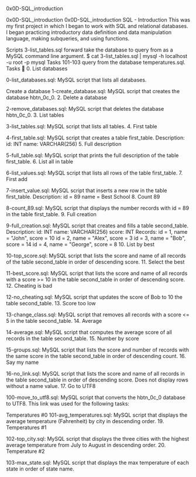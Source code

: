 0x0D-SQL_introduction

0x0D-SQL_introduction 0x0D-SQL_introduction SQL - Introduction This was my first project in which I began to work with SQL and relational databases. I began practicing introductory data definition and data manipulation language, making subqueries, and using functions.

Scripts 3-list_tables.sql forward take the database to query from as a MySQL command line argument. $ cat 3-list_tables.sql | mysql -h localhost -u root -p mysql Tasks 101-103 query from the database temperatures.sql. Tasks 📃 0. List databases

0-list_databases.sql: MySQL script that lists all databases.

Create a database
1-create_database.sql: MySQL script that creates the database hbtn_0c_0. 2. Delete a database

2-remove_databases.sql: MySQL script that deletes the database hbtn_0c_0. 3. List tables

3-list_tables.sql: MySQL script that lists all tables. 4. First table

4-first_table.sql: MySQL script that creates a table first_table. Description: id: INT name: VARCHAR(256) 5. Full description

5-full_table.sql: MySQL script that prints the full description of the table first_table. 6. List all in table

6-list_values.sql: MySQL script that lists all rows of the table first_table. 7. First add

7-insert_value.sql: MySQL script that inserts a new row in the table first_table. Description: id = 89 name = Best School 8. Count 89

8-count_89.sql: MySQL script that displays the number records with id = 89 in the table first_table. 9. Full creation

9-full_creation.sql: MySQL script that creates and fills a table second_table. Description: id: INT name: VARCHAR(256) score: INT Records: id = 1, name = "John", score = 10 id = 2, name = "Alex", score = 3 id = 3, name = "Bob", score = 14 id = 4, name = "George", score = 8 10. List by best

10-top_score.sql: MySQL script that lists the score and name of all records of the table second_table in order of descending score. 11. Select the best

11-best_score.sql: MySQL script that lists the score and name of all records with a score >= 10 in the table second_table in order of descending score. 12. Cheating is bad

12-no_cheating.sql: MySQL script that updates the score of Bob to 10 the table second_table. 13. Score too low

13-change_class.sql: MySQL script that removes all records with a score <= 5 in the table second_table. 14. Average

14-average.sql: MySQL script that computes the average score of all records in the table second_table. 15. Number by score

15-groups.sql: MySQL script that lists the score and number of records with the same score in the table second_table in order of descending count. 16. Say my name

16-no_link.sql: MySQL script that lists the score and name of all records in the table second_table in order of descending score. Does not display rows without a name value. 17. Go to UTF8

100-move_to_utf8.sql: MySQL script that converts the hbtn_0c_0 database to UTF8. This link was used for the following tasks:

Temperatures #0
101-avg_temperatures.sql: MySQL script that displays the average temperature (Fahrenheit) by city in descending order. 19. Temperatures #1

102-top_city.sql: MySQL script that displays the three cities with the highest average temperature from July to August in descending order. 20. Temperature #2

103-max_state.sql: MySQL script that displays the max temperature of each state in order of state name.
